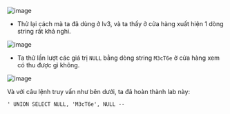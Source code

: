 ![image](https://user-images.githubusercontent.com/125866921/231246041-f09b556b-714c-4306-baf8-b80f78bbd67b.png)

  - Thử lại cách mà ta đã dùng ở lv3, và ta thấy ở cửa hàng xuất hiện 1 dòng string rất khả nghi.  

![image](https://user-images.githubusercontent.com/125866921/231246742-28d9e397-7bd2-4f15-94b3-02f7324c81e5.png)

  - Ta thử lần lượt các giá trị ``NULL`` bằng dòng string ``M3cT6e`` ở cửa hàng xem có thu được gì không. 

![image](https://user-images.githubusercontent.com/125866921/231247169-35fe1174-e0f9-43f9-bd2b-0ac867256752.png)

Và với câu lệnh truy vấn như bên dưới, ta đã hoàn thành lab này:  

    ' UNION SELECT NULL, 'M3cT6e', NULL --
